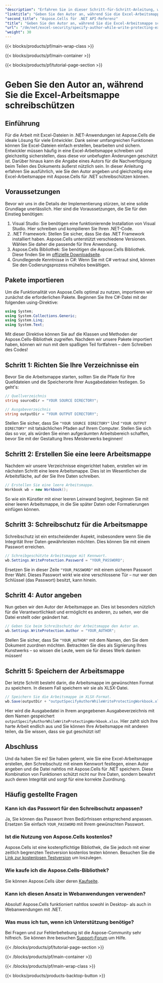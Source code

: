 ```yaml
---
"description": "Erfahren Sie in dieser Schritt-für-Schritt-Anleitung, wie Sie Ihre Excel-Arbeitsmappe schreibgeschützt gestalten, während Sie mit Aspose.Cells für .NET einen Autor angeben."
"linktitle": "Geben Sie den Autor an, während Sie die Excel-Arbeitsmappe schreibschützen"
"second_title": "Aspose.Cells für .NET API-Referenz"
"title": "Geben Sie den Autor an, während Sie die Excel-Arbeitsmappe schreibschützen"
"url": "/de/net/excel-security/specify-author-while-write-protecting-excel-workbook/"
"weight": 30
---
```


{{< blocks/products/pf/main-wrap-class >}}

{{< blocks/products/pf/main-container >}}

{{< blocks/products/pf/tutorial-page-section >}}

# Geben Sie den Autor an, während Sie die Excel-Arbeitsmappe schreibschützen

## Einführung

Für die Arbeit mit Excel-Dateien in .NET-Anwendungen ist Aspose.Cells die ideale Lösung für viele Entwickler. Dank seiner umfangreichen Funktionen können Sie Excel-Dateien einfach erstellen, bearbeiten und sichern. Entwickler müssen häufig in eine Excel-Arbeitsmappe schreiben und gleichzeitig sicherstellen, dass diese vor unbefugten Änderungen geschützt ist. Darüber hinaus kann die Angabe eines Autors für die Nachverfolgung beim Teilen des Dokuments äußerst nützlich sein. In dieser Anleitung erfahren Sie ausführlich, wie Sie den Autor angeben und gleichzeitig eine Excel-Arbeitsmappe mit Aspose.Cells für .NET schreibschützen können.

## Voraussetzungen

Bevor wir uns in die Details der Implementierung stürzen, ist eine solide Grundlage unerlässlich. Hier sind die Voraussetzungen, die Sie für den Einstieg benötigen:

1. Visual Studio: Sie benötigen eine funktionierende Installation von Visual Studio. Hier schreiben und kompilieren Sie Ihren .NET-Code.
2. .NET Framework: Stellen Sie sicher, dass Sie das .NET Framework installiert haben. Aspose.Cells unterstützt verschiedene Versionen. Wählen Sie daher die passende für Ihre Anwendung.
3. Aspose.Cells Bibliothek: Sie benötigen die Aspose.Cells Bibliothek. Diese finden Sie im [offizielle Downloadseite](https://releases.aspose.com/cells/net/).
4. Grundlegende Kenntnisse in C#: Wenn Sie mit C# vertraut sind, können Sie den Codierungsprozess mühelos bewältigen.

## Pakete importieren

Um die Funktionalität von Aspose.Cells optimal zu nutzen, importieren wir zunächst die erforderlichen Pakete. Beginnen Sie Ihre C#-Datei mit der folgenden using-Direktive:

```csharp
using System;
using System.Collections.Generic;
using System.Linq;
using System.Text;
```

Mit dieser Direktive können Sie auf die Klassen und Methoden der Aspose.Cells-Bibliothek zugreifen. Nachdem wir unsere Pakete importiert haben, können wir nun mit dem spaßigen Teil fortfahren – dem Schreiben des Codes!

## Schritt 1: Richten Sie Ihre Verzeichnisse ein

Bevor Sie die Arbeitsmappe starten, sollten Sie die Pfade für Ihre Quelldateien und die Speicherorte Ihrer Ausgabedateien festlegen. So geht's:

```csharp
// Quellverzeichnis
string sourceDir = "YOUR SOURCE DIRECTORY";

// Ausgabeverzeichnis
string outputDir = "YOUR OUTPUT DIRECTORY";
```

Stellen Sie sicher, dass Sie `"YOUR SOURCE DIRECTORY"` Und `"YOUR OUTPUT DIRECTORY"` mit tatsächlichen Pfaden auf Ihrem Computer. Stellen Sie sich das so vor, als würden Sie einen aufgeräumten Arbeitsbereich schaffen, bevor Sie mit der Gestaltung Ihres Meisterwerks beginnen!

## Schritt 2: Erstellen Sie eine leere Arbeitsmappe

Nachdem wir unsere Verzeichnisse eingerichtet haben, erstellen wir im nächsten Schritt eine leere Arbeitsmappe. Dies ist im Wesentlichen die Arbeitsfläche, auf der Sie Ihre Daten schreiben.

```csharp
// Erstellen Sie eine leere Arbeitsmappe.
Workbook wb = new Workbook();
```

So wie ein Künstler mit einer leeren Leinwand beginnt, beginnen Sie mit einer leeren Arbeitsmappe, in die Sie später Daten oder Formatierungen einfügen können.

## Schritt 3: Schreibschutz für die Arbeitsmappe

Schreibschutz ist ein entscheidender Aspekt, insbesondere wenn Sie die Integrität Ihrer Daten gewährleisten möchten. Dies können Sie mit einem Passwort erreichen.

```csharp
// Schreibgeschützte Arbeitsmappe mit Kennwort.
wb.Settings.WriteProtection.Password = "YOUR_PASSWORD";
```

Ersetzen Sie in dieser Zeile `"YOUR_PASSWORD"` mit einem sicheren Passwort Ihrer Wahl. Dieses Passwort wirkt wie eine verschlossene Tür – nur wer den Schlüssel (das Passwort) besitzt, kann hinein.

## Schritt 4: Autor angeben

Nun geben wir den Autor der Arbeitsmappe an. Dies ist besonders nützlich für die Verantwortlichkeit und ermöglicht es anderen, zu sehen, wer die Datei erstellt oder geändert hat.

```csharp
// Geben Sie beim Schreibschutz der Arbeitsmappe den Autor an.
wb.Settings.WriteProtection.Author = "YOUR_AUTHOR";
```

Stellen Sie sicher, dass Sie `"YOUR_AUTHOR"` mit dem Namen, den Sie dem Dokument zuordnen möchten. Betrachten Sie dies als Signierung Ihres Kunstwerks – so wissen die Leute, wem sie für dieses Werk danken müssen!

## Schritt 5: Speichern der Arbeitsmappe

Der letzte Schritt besteht darin, die Arbeitsmappe im gewünschten Format zu speichern. In diesem Fall speichern wir sie als XLSX-Datei. 

```csharp
// Speichern Sie die Arbeitsmappe im XLSX-Format.
wb.Save(outputDir + "outputSpecifyAuthorWhileWriteProtectingWorkbook.xlsx");
```

Hier wird die Ausgabedatei in Ihrem angegebenen Ausgabeverzeichnis mit dem Namen gespeichert `outputSpecifyAuthorWhileWriteProtectingWorkbook.xlsx`. Hier zahlt sich Ihre harte Arbeit endlich aus und Sie können Ihre Arbeitsmappe mit anderen teilen, da Sie wissen, dass sie gut geschützt ist!

## Abschluss

Und da haben Sie es! Sie haben gelernt, wie Sie eine Excel-Arbeitsmappe erstellen, den Schreibschutz mit einem Kennwort festlegen, einen Autor angeben und die Datei nahtlos mit Aspose.Cells für .NET speichern. Diese Kombination von Funktionen schützt nicht nur Ihre Daten, sondern bewahrt auch deren Integrität und sorgt für eine korrekte Zuordnung.

## Häufig gestellte Fragen

### Kann ich das Passwort für den Schreibschutz anpassen?  
Ja, Sie können das Passwort Ihren Bedürfnissen entsprechend anpassen. Ersetzen Sie einfach `YOUR_PASSWORD` mit Ihrem gewünschten Passwort.

### Ist die Nutzung von Aspose.Cells kostenlos?  
Aspose.Cells ist eine kostenpflichtige Bibliothek, die Sie jedoch mit einer zeitlich begrenzten Testversion kostenlos testen können. Besuchen Sie die [Link zur kostenlosen Testversion](https://releases.aspose.com/) um loszulegen.

### Wie kaufe ich die Aspose.Cells-Bibliothek?  
Sie können Aspose.Cells über deren [Kaufseite](https://purchase.aspose.com/buy).

### Kann ich diesen Ansatz in Webanwendungen verwenden?  
Absolut! Aspose.Cells funktioniert nahtlos sowohl in Desktop- als auch in Webanwendungen mit .NET.

### Was muss ich tun, wenn ich Unterstützung benötige?  
Bei Fragen und zur Fehlerbehebung ist die Aspose-Community sehr hilfreich. Sie können ihre besuchen [Support-Forum](https://forum.aspose.com/c/cells/9) um Hilfe.

{{< /blocks/products/pf/tutorial-page-section >}}

{{< /blocks/products/pf/main-container >}}

{{< /blocks/products/pf/main-wrap-class >}}

{{< blocks/products/products-backtop-button >}}